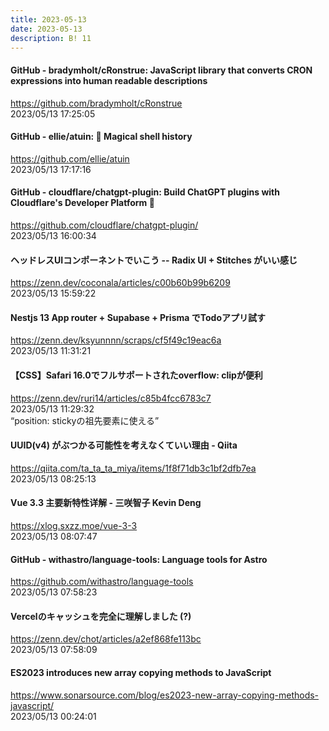 ```yaml
---
title: 2023-05-13
date: 2023-05-13
description: B! 11
---
```


#### GitHub - bradymholt/cRonstrue: JavaScript library that converts CRON expressions into human readable descriptions
https://github.com/bradymholt/cRonstrue<br>
2023/05/13 17:25:05<br>


#### GitHub - ellie/atuin: 🐢 Magical shell history
https://github.com/ellie/atuin<br>
2023/05/13 17:17:16<br>


#### GitHub - cloudflare/chatgpt-plugin: Build ChatGPT plugins with Cloudflare's Developer Platform 🤖
https://github.com/cloudflare/chatgpt-plugin/<br>
2023/05/13 16:00:34<br>


#### ヘッドレスUIコンポーネントでいこう -- Radix UI + Stitches がいい感じ
https://zenn.dev/coconala/articles/c00b60b99b6209<br>
2023/05/13 15:59:22<br>


#### Nestjs 13 App router + Supabase + Prisma でTodoアプリ試す
https://zenn.dev/ksyunnnn/scraps/cf5f49c19eac6a<br>
2023/05/13 11:31:21<br>


#### 【CSS】Safari 16.0でフルサポートされたoverflow: clipが便利
https://zenn.dev/ruri14/articles/c85b4fcc6783c7<br>
2023/05/13 11:29:32<br>
“position: stickyの祖先要素に使える”


#### UUID(v4) がぶつかる可能性を考えなくていい理由 - Qiita
https://qiita.com/ta_ta_ta_miya/items/1f8f71db3c1bf2dfb7ea<br>
2023/05/13 08:25:13<br>


#### Vue 3.3 主要新特性详解 - 三咲智子 Kevin Deng
https://xlog.sxzz.moe/vue-3-3<br>
2023/05/13 08:07:47<br>


#### GitHub - withastro/language-tools: Language tools for Astro
https://github.com/withastro/language-tools<br>
2023/05/13 07:58:23<br>


#### Vercelのキャッシュを完全に理解しました (?)
https://zenn.dev/chot/articles/a2ef868fe113bc<br>
2023/05/13 07:58:09<br>


#### ES2023 introduces new array copying methods to JavaScript
https://www.sonarsource.com/blog/es2023-new-array-copying-methods-javascript/<br>
2023/05/13 00:24:01<br>


